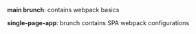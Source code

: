 **main brunch**: contains webpack basics

**single-page-app**: brunch contains SPA webpack configurations
